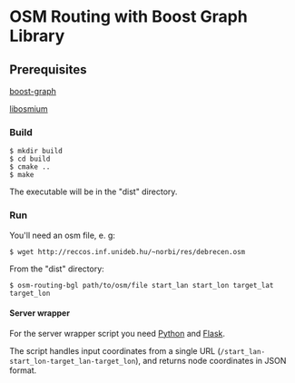 # OSM Routing with Boost Graph Library

## Prerequisites

[boost-graph](http://www.boost.org/)

[libosmium](http://osmcode.org/libosmium/)

### Build

    $ mkdir build
    $ cd build
    $ cmake ..
    $ make

The executable will be in the "dist" directory.

### Run

You'll need an osm file, e. g:

    $ wget http://reccos.inf.unideb.hu/~norbi/res/debrecen.osm

From the "dist" directory:

    $ osm-routing-bgl path/to/osm/file start_lan start_lon target_lat target_lon

#### Server wrapper

For the server wrapper script you need
[Python](https://www.python.org/) and [Flask](http://flask.pocoo.org/).

The script handles input coordinates from a single URL
(`/start_lan-start_lon-target_lan-target_lon`), and returns node coordinates
in JSON format.
